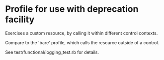 # Profile for use with deprecation facility

Exercises a custom resource, by calling it within different control contexts.

Compare to the 'bare' profile, which calls the resource outside of a control.

See test/functional/logging_test.rb for details.